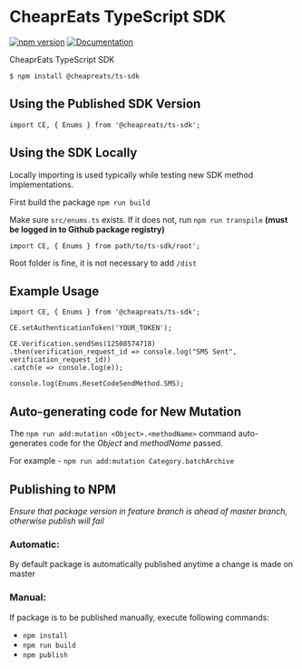 # CheaprEats TypeScript SDK

[![npm version](https://badge.fury.io/js/%40cheapreats%2Fts-sdk.svg)](https://badge.fury.io/js/%40cheapreats%2Fts-sdk) [![Documentation](https://img.shields.io/badge/docs-js--sdk.cheapreats.com-blue.svg)](https://js-sdk.cheapreats.com/)

CheaprEats TypeScript SDK

```
$ npm install @cheapreats/ts-sdk
```

## Using the Published SDK Version

```
import CE, { Enums } from '@cheapreats/ts-sdk';
```

## Using the SDK Locally

Locally importing is used typically while testing new SDK method implementations.

First build the package `npm run build`

Make sure `src/enums.ts` exists. If it does not, run `npm run transpile` **(must be logged in to Github package registry)**
```
import CE, { Enums } from path/to/ts-sdk/root';
```
Root folder is fine, it is not necessary to add `/dist`

## Example Usage

```
import CE, { Enums } from '@cheapreats/ts-sdk';

CE.setAuthenticationToken('YOUR_TOKEN');

CE.Verification.sendSms(12508574718)
.then(verification_request_id => console.log("SMS Sent", verification_request_id))
.catch(e => console.log(e));

console.log(Enums.ResetCodeSendMethod.SMS);
```

## Auto-generating code for New Mutation 

The `npm run add:mutation <Object>.<methodName>` command auto-generates code for the *Object* and *methodName* passed.

For example - `npm run add:mutation Category.batchArchive`

## Publishing to NPM

*Ensure that package version in feature branch is ahead of master branch, otherwise publish will fail*

### Automatic:

By default package is automatically published anytime a change is made on master

### Manual:

If package is to be published manually, execute following commands:

* `npm install`
* `npm run build`
* `npm publish`

